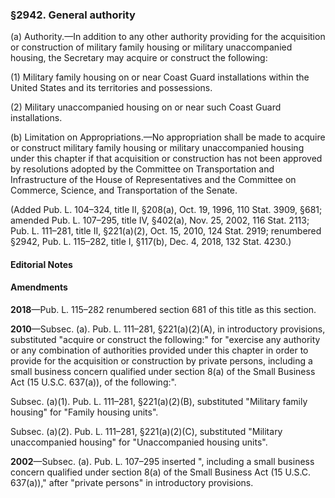 ### §2942. General authority ###

(a) Authority.—In addition to any other authority providing for the acquisition or construction of military family housing or military unaccompanied housing, the Secretary may acquire or construct the following:

(1) Military family housing on or near Coast Guard installations within the United States and its territories and possessions.

(2) Military unaccompanied housing on or near such Coast Guard installations.

(b) Limitation on Appropriations.—No appropriation shall be made to acquire or construct military family housing or military unaccompanied housing under this chapter if that acquisition or construction has not been approved by resolutions adopted by the Committee on Transportation and Infrastructure of the House of Representatives and the Committee on Commerce, Science, and Transportation of the Senate.

(Added Pub. L. 104–324, title II, §208(a), Oct. 19, 1996, 110 Stat. 3909, §681; amended Pub. L. 107–295, title IV, §402(a), Nov. 25, 2002, 116 Stat. 2113; Pub. L. 111–281, title II, §221(a)(2), Oct. 15, 2010, 124 Stat. 2919; renumbered §2942, Pub. L. 115–282, title I, §117(b), Dec. 4, 2018, 132 Stat. 4230.)

#### **Editorial Notes** ####

#### Amendments ####

**2018**—Pub. L. 115–282 renumbered section 681 of this title as this section.

**2010**—Subsec. (a). Pub. L. 111–281, §221(a)(2)(A), in introductory provisions, substituted "acquire or construct the following:" for "exercise any authority or any combination of authorities provided under this chapter in order to provide for the acquisition or construction by private persons, including a small business concern qualified under section 8(a) of the Small Business Act (15 U.S.C. 637(a)), of the following:".

Subsec. (a)(1). Pub. L. 111–281, §221(a)(2)(B), substituted "Military family housing" for "Family housing units".

Subsec. (a)(2). Pub. L. 111–281, §221(a)(2)(C), substituted "Military unaccompanied housing" for "Unaccompanied housing units".

**2002**—Subsec. (a). Pub. L. 107–295 inserted ", including a small business concern qualified under section 8(a) of the Small Business Act (15 U.S.C. 637(a))," after "private persons" in introductory provisions.
